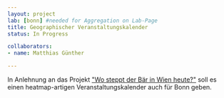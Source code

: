 ```yaml
---
layout: project
lab: [bonn] #needed for Aggregation on Lab-Page
title: Geographischer Veranstaltungskalender
status: In Progress

collaborators:
- name: Matthias Günther

---
```


In Anlehnung an das Projekt ["Wo steppt der Bär in Wien heute?"](http://pythagoras.pickl.eu/baer/baer.html) soll es einen heatmap-artigen Veranstaltungskalender auch für Bonn geben.

